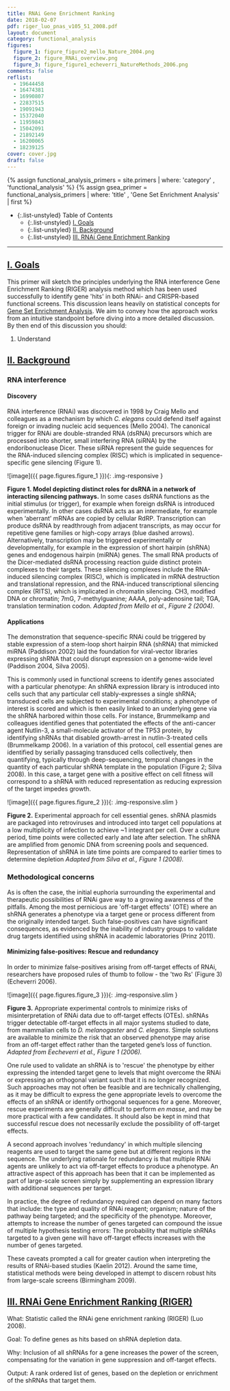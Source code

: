 ```yaml
---
title: RNAi Gene Enrichment Ranking
date: 2018-02-07
pdf: riger_luo_pnas_v105_51_2008.pdf
layout: document
category: functional_analysis
figures:
  figure_1: figure_figure2_mello_Nature_2004.png
  figure_2: figure_RNAi_overview.png
  figure_3: figure_figure1_echeverri_NatureMethods_2006.png
comments: false
reflist:
  - 19644458
  - 16474381
  - 16990807
  - 22837515
  - 19091943
  - 15372040
  - 11959843
  - 15042091
  - 21892149
  - 16200065
  - 18239125
cover: cover.jpg
draft: false
---
```


{% assign functional_analysis_primers = site.primers | where: 'category' , 'functional_analysis' %}
{% assign gsea_primer = functional_analysis_primers | where: 'title' , 'Gene Set Enrichment Analysis' | first %}

- {:.list-unstyled} Table of Contents
  - {:.list-unstyled} [I. Goals](#goals)
  - {:.list-unstyled} [II. Background](#background)
  - {:.list-unstyled} [III. RNAi Gene Enrichment Ranking](#rnaiGeneEnrichmentRanking)

<hr/>

## <a href="#goals" name="goals">I. Goals</a>

This primer will sketch the principles underlying the RNA interference Gene Enrichment Ranking (RIGER) analysis method which has been used successfully to identify gene 'hits' in both RNAi- and CRISPR-based functional screens. This discussion leans heavily on statistical concepts for [Gene Set Enrichment Analysis]({{gsea_primer.url}}). We aim to convey how the approach works from an intuitive standpoint before diving into a more detailed discussion. By then end of this discussion you should:

1. Understand


## <a href="#background" name="background">II. Background</a>

### RNA interference

#### Discovery

RNA interference (RNAi) was discovered in 1998 by Craig Mello and colleagues as a mechanism by which *C. elegans* could defend itself against foreign or invading nucleic acid sequences (Mello 2004). The canonical trigger for RNAi are double-stranded RNA (dsRNA) precursors which are processed into shorter, small interfering RNA (siRNA) by the endoribonuclease Dicer. These siRNA represent the guide sequences for the RNA-induced silencing complex (RISC) which is implicated in sequence-specific gene silencing (Figure 1).

![image]({{ page.figures.figure_1 }}){: .img-responsive }
<div class="figure-legend well well-lg text-justify">
  <strong>Figure 1. Model depicting distinct roles for dsRNA in a network of interacting silencing pathways.</strong> In some cases dsRNA functions as the initial stimulus (or trigger), for example when foreign dsRNA is introduced experimentally. In other cases dsRNA acts as an intermediate, for example when ‘aberrant’ mRNAs are copied by cellular RdRP. Transcription can produce dsRNA by readthrough from adjacent transcripts, as may occur for repetitive gene families or high-copy arrays (blue dashed arrows). Alternatively, transcription may be triggered experimentally or developmentally, for example in the expression of short hairpin (shRNA) genes and endogenous hairpin (miRNA) genes. The small RNA products of the Dicer-mediated dsRNA processing reaction guide distinct protein complexes to their targets. These silencing complexes include the RNA-induced silencing complex (RISC), which is implicated in mRNA destruction and translational repression, and the RNA-induced transcriptional silencing complex (RITS), which is implicated in chromatin silencing. CH3, modified DNA or chromatin; 7mG, 7-methylguanine; AAAA, poly-adenosine tail; TGA, translation termination codon. <em>Adapted from Mello et al., Figure 2 (2004).</em>
</div>


#### Applications

The demonstration that sequence-specific RNAi could be triggered by stable expression of a stem-loop short hairpin RNA (shRNA) that mimicked miRNA (Paddison 2002) laid the foundation for  viral-vector libraries expressing shRNA that could disrupt expression on a genome-wide level (Paddison 2004, Silva 2005).

This is commonly used in functional screens to identify genes associated with a particular phenotype: An shRNA expression library is introduced into cells such that any particular cell stably-expresses a single shRNA; transduced cells are subjected to experimental conditions; a phenotype of interest is scored and which is then easily linked to an underlying gene via the shRNA harbored within those cells. For instance, Brummelkamp and colleagues identified genes that potentiated the effects of the anti-cancer agent Nutlin-3, a small-molecule activator of the TP53 protein, by identifying shRNAs that disabled growth-arrest in nutlin-3-treated cells (Brummelkamp 2006). In a variation of this protocol, cell essential genes are identified by serially passaging transduced cells collectively, then quantifying, typically through deep-sequencing, temporal changes in the quantity of each particular shRNA template in the population (Figure 2; Silva 2008). In this case, a target gene with a positive effect on cell fitness will correspond to a shRNA with reduced representation as reducing expression of the target impedes growth.

![image]({{ page.figures.figure_2 }}){: .img-responsive.slim }
<div class="figure-legend well well-lg text-justify">
  <strong>Figure 2.</strong> Experimental approach for cell essential genes. shRNA plasmids are packaged into retroviruses and introduced into target cell populations at a low multiplicity of infection to achieve ~1 integrant per cell. Over a culture period, time points were collected early and late after selection. The shRNA are amplified from genomic DNA from screening pools and sequenced. Representation of shRNA in late time points are compared to earlier times to determine depletion <em>Adapted from Silva et al., Figure 1 (2008).</em>
</div>

### Methodological concerns

As is often the case, the initial euphoria surrounding the experimental and therapeutic possibilities of RNAi gave way to a growing awareness of the pitfalls. Among the most pernicious are 'off-target effects' (OTE) where an shRNA generates a phenotype via a target gene or process different from the originally intended target. Such false-positives can have significant consequences, as evidenced by the inability of industry groups to validate drug targets identified using shRNA in academic laboratories (Prinz 2011).

#### Minimizing false-positives: Rescue and redundancy

In order to minimize false-positives arising from off-target effects of RNAi, researchers have proposed rules of thumb to follow - the 'two Rs' (Figure 3) (Echeverri 2006).

![image]({{ page.figures.figure_3 }}){: .img-responsive.slim }
<div class="figure-legend well well-lg text-justify">
  <strong>Figure 3.</strong> Appropriate experimental controls to minimize risks of misinterpretation of RNAi data due to off-target effects (OTEs). shRNAs trigger detectable off-target effects in all major systems studied to date, from mammalian cells to <em>D. melanogaster</em> and <em>C. elegans</em>. Simple solutions are available to minimize the risk that an observed phenotype may arise from an off-target effect rather than the targeted gene’s loss of function. <em>Adapted from Eecheverri et al., Figure 1 (2006).</em>
</div>

One rule used to validate an shRNA is to 'rescue' the phenotype by either expressing the intended target gene to levels that might overcome the RNAi or expressing an orthogonal variant such that it is no longer recognized. Such approaches may not often be feasible and are technically challenging, as it may be difficult to express the gene appropriate levels to overcome the effects of an shRNA or identify orthogonal sequences for a gene. Moreover, rescue experiments are generally difficult to perform *en masse*, and may be more practical with a few candidates. It should also be kept in mind that successful rescue does not necessarily exclude the possibility of off-target effects.

A second approach involves 'redundancy' in which multiple silencing reagents are used to target the same gene but at different regions in the sequence. The underlying rationale for redundancy is that multiple RNAi agents are unlikely to act via off-target effects to produce a phenotype. An attractive aspect of this approach has been that it can be implemented as part of large-scale screen simply by supplementing an expression library with additional sequences per target.

In practice, the degree of redundancy required can depend on many factors that include: the type and quality of RNAi reagent; organism; nature of the pathway being targeted; and the specificity of the phenotype. Moreover, attempts to increase the number of genes targeted can compound the issue of multiple hypothesis testing errors: The probability that multiple shRNAs targeted to a given gene will have off-target effects increases with the number of genes targeted.

These caveats prompted a call for greater caution when interpreting the results of RNAi-based studies (Kaelin 2012). Around the same time, statistical methods were being developed in attempt to discern robust hits from large-scale screens (Birmingham 2009).

## <a href="#rnaiGeneEnrichmentRanking" name="rnaiGeneEnrichmentRanking">III. RNAi Gene Enrichment Ranking (RIGER)</a>

What: Statistic called the RNAi gene enrichment ranking (RIGER) (Luo 2008).

Goal: To define genes as hits based on shRNA depletion data.

Why: Inclusion of all shRNAs for a gene increases the power of the screen, compensating for the variation in gene suppression and off-target effects.

Output: A rank ordered list of genes, based on the depletion or enrichment of the shRNAs that target them.




